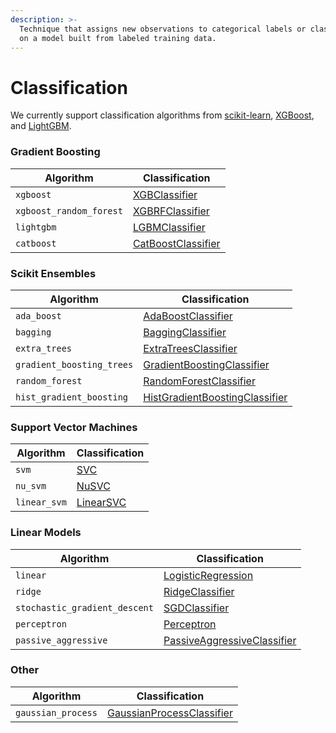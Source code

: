 ```yaml
---
description: >-
  Technique that assigns new observations to categorical labels or classes based
  on a model built from labeled training data.
---
```


# Classification

We currently support classification algorithms from [scikit-learn](https://scikit-learn.org/), [XGBoost](https://xgboost.readthedocs.io/), and [LightGBM](https://lightgbm.readthedocs.io/).

### Gradient Boosting

| Algorithm               | Classification                                                                                                             |
| ----------------------- | -------------------------------------------------------------------------------------------------------------------------- |
| `xgboost`               | [XGBClassifier](https://xgboost.readthedocs.io/en/stable/python/python\_api.html#xgboost.XGBClassifier)                    |
| `xgboost_random_forest` | [XGBRFClassifier](https://xgboost.readthedocs.io/en/stable/python/python\_api.html#xgboost.XGBRFClassifier)                |
| `lightgbm`              | [LGBMClassifier](https://lightgbm.readthedocs.io/en/latest/pythonapi/lightgbm.LGBMClassifier.html#lightgbm.LGBMClassifier) |
| `catboost`              | [CatBoostClassifier](https://catboost.ai/en/docs/concepts/python-reference\_catboostclassifier)                            |

### Scikit Ensembles

| Algorithm                 | Classification                                                                                                                           |
| ------------------------- | ---------------------------------------------------------------------------------------------------------------------------------------- |
| `ada_boost`               | [AdaBoostClassifier](https://scikit-learn.org/stable/modules/generated/sklearn.ensemble.AdaBoostClassifier.html)                         |
| `bagging`                 | [BaggingClassifier](https://scikit-learn.org/stable/modules/generated/sklearn.ensemble.BaggingClassifier.html)                           |
| `extra_trees`             | [ExtraTreesClassifier](https://scikit-learn.org/stable/modules/generated/sklearn.ensemble.ExtraTreesClassifier.html)                     |
| `gradient_boosting_trees` | [GradientBoostingClassifier](https://scikit-learn.org/stable/modules/generated/sklearn.ensemble.GradientBoostingClassifier.html)         |
| `random_forest`           | [RandomForestClassifier](https://scikit-learn.org/stable/modules/generated/sklearn.ensemble.RandomForestClassifier.html)                 |
| `hist_gradient_boosting`  | [HistGradientBoostingClassifier](https://scikit-learn.org/stable/modules/generated/sklearn.ensemble.HistGradientBoostingClassifier.html) |

### Support Vector Machines

| Algorithm    | Classification                                                                            |
| ------------ | ----------------------------------------------------------------------------------------- |
| `svm`        | [SVC](https://scikit-learn.org/stable/modules/generated/sklearn.svm.SVC.html)             |
| `nu_svm`     | [NuSVC](https://scikit-learn.org/stable/modules/generated/sklearn.svm.NuSVC.html)         |
| `linear_svm` | [LinearSVC](https://scikit-learn.org/stable/modules/generated/sklearn.svm.LinearSVC.html) |

### Linear Models

| Algorithm                     | Classification                                                                                                                          |
| ----------------------------- | --------------------------------------------------------------------------------------------------------------------------------------- |
| `linear`                      | [LogisticRegression](https://scikit-learn.org/stable/modules/generated/sklearn.linear\_model.LogisticRegression.html)                   |
| `ridge`                       | [RidgeClassifier](https://scikit-learn.org/stable/modules/generated/sklearn.linear\_model.RidgeClassifier.html)                         |
| `stochastic_gradient_descent` | [SGDClassifier](https://scikit-learn.org/stable/modules/generated/sklearn.linear\_model.SGDClassifier.html)                             |
| `perceptron`                  | [Perceptron](https://scikit-learn.org/stable/modules/generated/sklearn.linear\_model.Perceptron.html)                                   |
| `passive_aggressive`          | [PassiveAggressiveClassifier](https://scikit-learn.org/stable/modules/generated/sklearn.linear\_model.PassiveAggressiveClassifier.html) |

### Other

| Algorithm          | Classification                                                                                                                          |
| ------------------ | --------------------------------------------------------------------------------------------------------------------------------------- |
| `gaussian_process` | [GaussianProcessClassifier](https://scikit-learn.org/stable/modules/generated/sklearn.gaussian\_process.GaussianProcessClassifier.html) |
